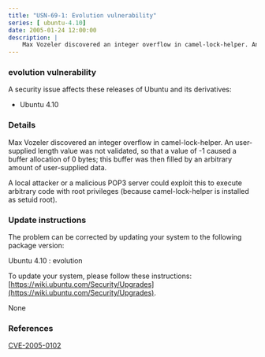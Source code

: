 ```yaml
---
title: "USN-69-1: Evolution vulnerability"
series: [ ubuntu-4.10]
date: 2005-01-24 12:00:00
description: |
    Max Vozeler discovered an integer overflow in camel-lock-helper. An user-supplied length value was not validated, so that a value of -1 caused a buffer allocation of 0 bytes; this buffer was then filled by an arbitrary amount of user-supplied data.
--- 
```

 
### evolution vulnerability

A security issue affects these releases of Ubuntu and its derivatives:

* Ubuntu 4.10

### Details

Max Vozeler discovered an integer overflow in camel-lock-helper. An user-supplied length value was not validated, so that a value of -1 caused a buffer allocation of 0 bytes; this buffer was then filled by an arbitrary amount of user-supplied data.

A local attacker or a malicious POP3 server could exploit this to execute arbitrary code with root privileges (because camel-lock-helper is installed as setuid root).

### Update instructions

The problem can be corrected by updating your system to the following package version:

Ubuntu 4.10
 : evolution 

To update your system, please follow these instructions: [https://wiki.ubuntu.com/Security/Upgrades](https://wiki.ubuntu.com/Security/Upgrades).

None

### References

 [CVE-2005-0102](http://people.ubuntu.com/~ubuntu-security/cve/CVE-2005-0102)
 
